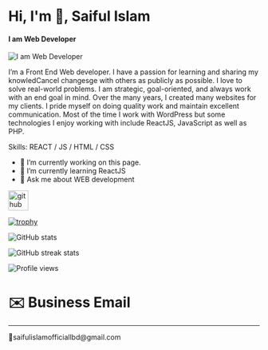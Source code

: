 # Hi, I'm 👋, Saiful Islam
#### I am Web Developer
![I am Web Developer](https://arturssmirnovs.github.io/github-profile-readme-generator/images/banner.png)

I’m a Front End Web developer. I have a passion for learning and sharing my knowledCancel changesge with others as publicly as possible. I love to solve real-world problems. I am strategic, goal-oriented, and always work with an end goal in mind. Over the many years, I created many websites for my clients. I pride myself on doing quality work and maintain excellent communication. Most of the time I work with WordPress but some technologies I enjoy working with include ReactJS, JavaScript as well as PHP.

Skills: REACT / JS / HTML / CSS

- 🔭 I’m currently working on this page. 
- 🌱 I’m currently learning ReactJS 
- 💬 Ask me about WEB development  


[<img src='https://cdn.jsdelivr.net/npm/simple-icons@3.0.1/icons/github.svg' alt='github' height='40'>](https://github.com/Saiful-Islam-2023)  

[![trophy](https://github-profile-trophy.vercel.app/?username=Saiful-Islam-2023)](https://github.com/ryo-ma/github-profile-trophy)

![GitHub stats](https://github-readme-stats.vercel.app/api?username=Saiful-Islam-2023&show_icons=true)  

![GitHub streak stats](https://streak-stats.demolab.com/?user=Saiful-Islam-2023)  

![Profile views](https://gpvc.arturio.dev/Saiful-Islam-2023)  
# ✉️ Business Email
<hr>
🔴<a>saifulislamofficiallbd@gmail.com</a>
